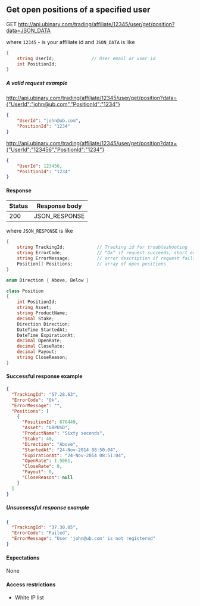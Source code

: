 ﻿## Get open positions of a specified user

GET http://api.ubinary.com/trading/affiliate/12345/user/get/position?data=JSON_DATA

where `12345` - is your affiliate id and `JSON_DATA` is like

```C#
{
    string UserId;              // User email or user id
	int PositionId; 
}
```

##### A valid request example

http://api.ubinary.com/trading/affiliate/12345/user/get/position?data={"UserId":"john@ub.com","PositionId":"1234"} 

```json
{
    "UserId": "john@ub.com",
	"PositionId": "1234"
}
```

http://api.ubinary.com/trading/affiliate/12345/user/get/position?data={"UserId":"123456","PositionId":"1234"} 

```json
{
    "UserId": 123456,
	"PositionId": "1234"
}
```

#### Response

Status | Response body
-------|--------------
200    | JSON_RESPONSE

where `JSON_RESPONSE` is like

```C#
{
    string TrackingId;            // Tracking id for troubleshooting
    string ErrorCode;             // "Ok" if request succeeds, short error code if request fails
    string ErrorMessage;          // error description if request fails
    Position[] Positions;         // array of open positions
}

enum Direction { Above, Below }

class Position
{
    int PositionId;
    string Asset;
    string ProductName;
    decimal Stake;
    Direction Direction;
    DateTime StartedAt;
    DateTime ExpirationAt;
    decimal OpenRate;
    decimal CloseRate;
    decimal Payout;
    string CloseReason;
}
```

#### Successful response example

```json
{
  "TrackingId": "57.28.63",
  "ErrorCode": "Ok",
  "ErrorMessage": "",
  "Positions": [
    {
      "PositionId": 676449,
      "Asset": "GBPUSD",
      "ProductName": "Sixty seconds",
      "Stake": 40,
      "Direction": "Above",
      "StartedAt": "24-Nov-2014 08:50:04",
      "ExpirationAt": "24-Nov-2014 08:51:04",
      "OpenRate": 1.5061,
      "CloseRate": 0,
      "Payout": 0,
      "CloseReason": null
    }
  ]
}
```


##### Unsuccessful response example

```json
{
  "TrackingId": "37.30.05",
  "ErrorCode": "Failed",
  "ErrorMessage": "User 'john@ub.com' is not registered"
}
```


#### Expectations
None

#### Access restrictions
- White IP list
